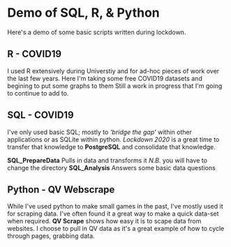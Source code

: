 # Demo of SQL, R, & Python 
Here's a demo of some basic scripts written during lockdown.

## R - COVID19
I used R extensively during Universtiy and for ad-hoc pieces of work over the last few years.
Here I'm taking some free COVID19 datasets and begining to put some graphs to them
Still a work in progress that I'm going to continue to add to. 

## SQL - COVID19
I've only used basic SQL; mostly to *'bridge the gap'* within other applications or as SQLite within python. 
*Lockdown 2020* is a great time to transfer that knowledge to **PostgreSQL** and consolidate that knowledge. 

**SQL_PrepareData** Pulls in data and transforms it
  *N.B.* you will have to change the directory
   **SQL_Analysis** Answers some basic data questions

## Python - QV Webscrape
While I've used python to make small games in the past, I've mostly used it for scraping data.
I've often found it a great way to make a quick data-set when required. 
  **QV Scrape** shows how easy it is to scape data from websites. I choose to pull in QV data as it's a great example of how to cycle through pages, grabbing data. 
  
  
